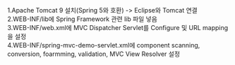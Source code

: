 1.Apache Tomcat 9 설치(Spring 5와 호환) -> Eclipse와 Tomcat 연결  
2.WEB-INF/lib에 Spring Framework 관련 lib 파일 넣음  
3.WEB-INF/web.xml에 MVC Dispatcher Servlet를 Configure 및 URL mapping을 설정  
4.WEB-INF/spring-mvc-demo-servlet.xml에 component scanning, conversion, foarmming, validation, MVC View Resolver 설정  

